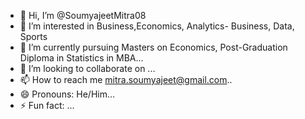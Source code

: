 - 👋 Hi, I’m @SoumyajeetMitra08
- 👀 I’m interested in Business,Economics, Analytics- Business, Data, Sports
- 🌱 I’m currently pursuing Masters on Economics, Post-Graduation Diploma in Statistics in MBA...
- 💞️ I’m looking to collaborate on ...
- 📫 How to reach me mitra.soumyajeet@gmail.com..
- 😄 Pronouns: He/Him...
- ⚡ Fun fact: ...

<!---
SoumyajeetMitra08/SoumyajeetMitra08 is a ✨ special ✨ repository because its `README.md` (this file) appears on your GitHub profile.
You can click the Preview link to take a look at your changes.
--->
